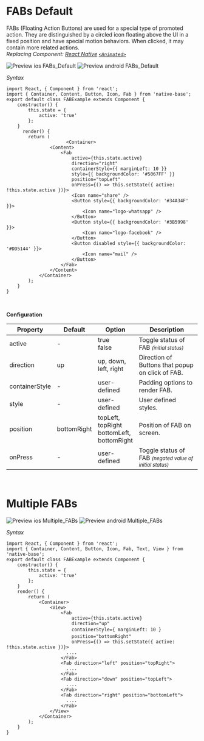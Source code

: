 # FABs Default

FABs (Floating Action Buttons) are used for a special type of promoted action. They are distinguished by a circled icon floating above the UI in a fixed position and have special motion behaviors. When clicked, it may contain more related actions.<br />
*Replacing Component: [React Native](https://facebook.github.io/react-native/) [<code>&lt;Animated></code>](http://facebook.github.io/react-native/docs/animated.html)*

![Preview ios FABs_Default](https://github.com/GeekyAnts/NativeBase-KitchenSink/raw/master/screenshots/ios/singleFAB.gif)
![Preview android FABs_Default](https://github.com/GeekyAnts/NativeBase-KitchenSink/raw/master/screenshots/android/single-FAB.gif)

*Syntax*

<pre class="line-numbers"><code class="language-jsx">import React, { Component } from 'react';
import { Container, Content, Button, Icon, Fab } from 'native-base';
export default class FABExample extends Component {
    constructor() {
        this.state = {
            active: 'true'
        };
    }
      render() {
        return (  
                      &lt;Container>
                &lt;Content>
                    &lt;Fab
                        active={this.state.active}
                        direction="right"
                        containerStyle=&#123;{ marginLeft: 10 }}
                        style=&#123;{ backgroundColor: '#5067FF' }}
                        position="topLeft"
                        onPress={() => this.setState({ active: !this.state.active })}>
                        &lt;Icon name="share" />
                        &lt;Button style=&#123;{ backgroundColor: '#34A34F' }}>
                            &lt;Icon name="logo-whatsapp" />
                        &lt;/Button>
                        &lt;Button style=&#123;{ backgroundColor: '#3B5998' }}>
                            &lt;Icon name="logo-facebook" />
                        &lt;/Button>
                        &lt;Button disabled style=&#123;{ backgroundColor: '#DD5144' }}>
                            &lt;Icon name="mail" />
                        &lt;/Button>
                    &lt;/Fab>
                &lt;/Content>
            &lt;/Container>
        );
    }
}</code></pre><br />

**Configuration**

<table class = "table table-bordered">
        <thead>
            <tr>
                <th>Property</th>
                <th>Default</th>
                <th>Option</th>
                <th width="50%">
                    Description
                </th>
            </tr>
        </thead>
        <tbody>
            <tr>
                <td>active</td>
                <td> - </td>
                <td>
                    true<br />
                    false
                </td>
                <td>
                    Toggle status of FAB
                    <font size="2">
                        <i>
                            (initial status)
                        </i>
                    </font>
                </td>
            </tr>
            <tr>
                <td>direction</td>
                <td>up</td>
                <td>
                    up, down, left, right
                </td>
                <td>Direction of Buttons that popup on click of FAB.</td>
            </tr>
            <tr>
                <td>containerStyle</td>
                <td> - </td>
                <td>user-defined</td>
                <td>Padding options to render FAB.</td>
            </tr>
            <tr>
                <td>style</td>
                <td> - </td>
                <td>user-defined</td>
                <td>User defined styles.</td>
            </tr>
            <tr>
                <td>position</td>
                <td>bottomRight</td>
                <td>
                    topLeft, topRight<br />
                    bottomLeft, bottomRight<br />
                </td>
                <td>Position of FAB on screen.</td>
            </tr>
            <tr>
                <td>onPress</td>
                <td> - </td>
                <td>user-defined</td>
                <td>
                    Toggle status of FAB
                    <font size="2">
                        <i>
                            (negated value of initial status)
                        </i>
                    </font>
                </td>
            </tr>
        </tbody>
    </table><br />

# Multiple FABs

![Preview ios Multiple_FABs](https://github.com/GeekyAnts/NativeBase-KitchenSink/raw/master/screenshots/ios/multipleFABs.gif)
![Preview android Multiple_FABs](https://github.com/GeekyAnts/NativeBase-KitchenSink/raw/master/screenshots/android/multiple-FAB.gif)

*Syntax*

<pre class="line-numbers"><code class="language-jsx">import React, { Component } from 'react';
import { Container, Content, Button, Icon, Fab, Text, View } from 'native-base';
​export default class FABExample extends Component {
    constructor() {
        this.state = {
            active: 'true'
        };
    }
    render() {
        return (
            &lt;Container>
                &lt;View>
                    &lt;Fab
                        active={this.state.active}
                        direction="up"
                        containerStyle={ marginLeft: 10 }
                        position="bottomRight"
                        onPress={() => this.setState({ active: !this.state.active })}>
                      ....
                    &lt;/Fab>
                    &lt;Fab direction="left" position="topRight">
                      ....
                    &lt;/Fab>
                    &lt;Fab direction="down" position="topLeft">
                      ....
                    &lt;/Fab>
                    &lt;Fab direction="right" position="bottomLeft">
                      ....
                    &lt;/Fab>
                &lt;/View>
            &lt;/Container>
        );
    }
}</code></pre><br />
